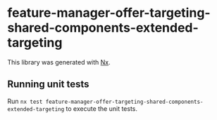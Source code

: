 # feature-manager-offer-targeting-shared-components-extended-targeting

This library was generated with [Nx](https://nx.dev).

## Running unit tests

Run `nx test feature-manager-offer-targeting-shared-components-extended-targeting` to execute the unit tests.
